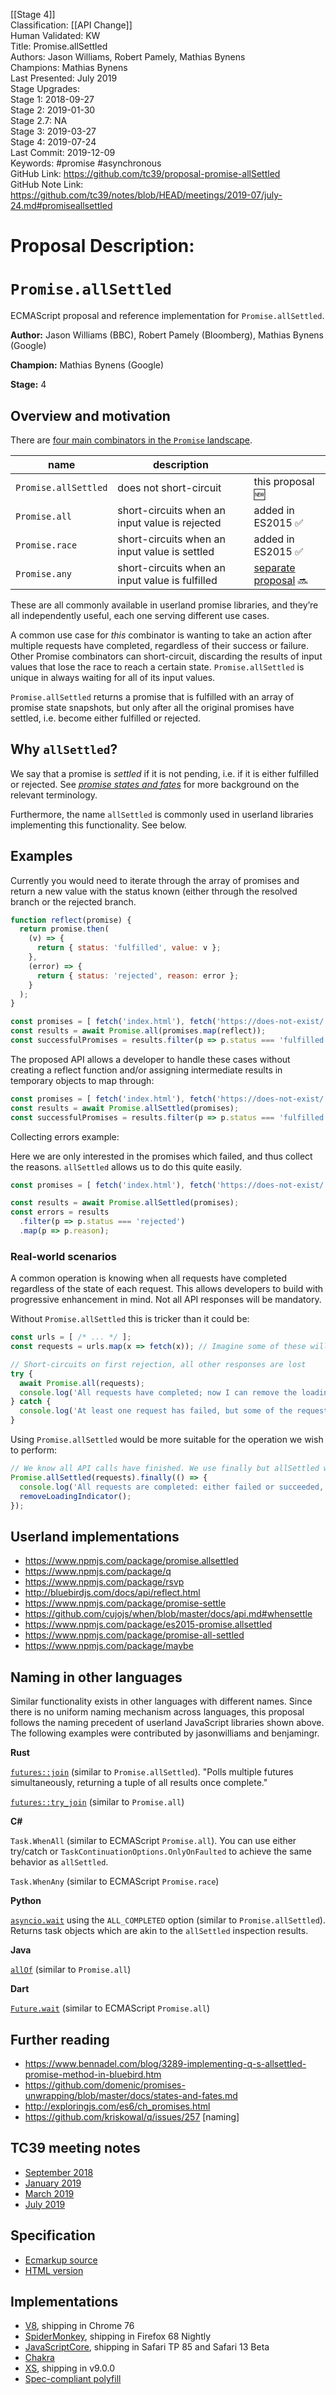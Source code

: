 [[Stage 4]]<br>Classification: [[API Change]] <br>Human Validated: KW<br>Title: Promise.allSettled<br>Authors: Jason Williams, Robert Pamely, Mathias Bynens<br>Champions: Mathias Bynens<br>Last Presented: July 2019<br>Stage Upgrades:<br>Stage 1: 2018-09-27  
Stage 2: 2019-01-30  
Stage 2.7: NA  
Stage 3: 2019-03-27  
Stage 4: 2019-07-24<br>Last Commit: 2019-12-09<br>Keywords: #promise #asynchronous <br>GitHub Link: https://github.com/tc39/proposal-promise-allSettled <br>GitHub Note Link: https://github.com/tc39/notes/blob/HEAD/meetings/2019-07/july-24.md#promiseallsettled
# Proposal Description:
# `Promise.allSettled`

ECMAScript proposal and reference implementation for `Promise.allSettled`.

**Author:** Jason Williams (BBC), Robert Pamely (Bloomberg), Mathias Bynens (Google)

**Champion:** Mathias Bynens (Google)

**Stage:** 4

## Overview and motivation

There are [four main combinators in the `Promise` landscape](https://v8.dev/features/promise-combinators).

| name                 | description                                     |                                                                     |
| -------------------- | ----------------------------------------------- | ------------------------------------------------------------------- |
| `Promise.allSettled` | does not short-circuit                          | this proposal 🆕                                                     |
| `Promise.all`        | short-circuits when an input value is rejected  | added in ES2015 ✅                                                   |
| `Promise.race`       | short-circuits when an input value is settled   | added in ES2015 ✅                                                   |
| `Promise.any`        | short-circuits when an input value is fulfilled | [separate proposal](https://github.com/tc39/proposal-promise-any) 🔜 |

These are all commonly available in userland promise libraries, and they’re all independently useful, each one serving different use cases.

A common use case for _this_ combinator is wanting to take an action after multiple requests have completed, regardless of their success or failure.
Other Promise combinators can short-circuit, discarding the results of input values that lose the race to reach a certain state.
`Promise.allSettled` is unique in always waiting for all of its input values.

`Promise.allSettled` returns a promise that is fulfilled with an array of promise state snapshots, but only after all the original promises have settled, i.e. become either fulfilled or rejected.

## Why `allSettled`?

We say that a promise is _settled_ if it is not pending, i.e. if it is either fulfilled or rejected. See [_promise states and fates_](https://github.com/domenic/promises-unwrapping/blob/master/docs/states-and-fates.md) for more background on the relevant terminology.

Furthermore, the name `allSettled` is commonly used in userland libraries implementing this functionality. See below.

## Examples

Currently you would need to iterate through the array of promises and return a new value with the status known (either through the resolved branch or the rejected branch.

```js
function reflect(promise) {
  return promise.then(
    (v) => {
      return { status: 'fulfilled', value: v };
    },
    (error) => {
      return { status: 'rejected', reason: error };
    }
  );
}

const promises = [ fetch('index.html'), fetch('https://does-not-exist/') ];
const results = await Promise.all(promises.map(reflect));
const successfulPromises = results.filter(p => p.status === 'fulfilled');
```

The proposed API allows a developer to handle these cases without creating a reflect function and/or assigning intermediate results in temporary objects to map through:

```js
const promises = [ fetch('index.html'), fetch('https://does-not-exist/') ];
const results = await Promise.allSettled(promises);
const successfulPromises = results.filter(p => p.status === 'fulfilled');
```

Collecting errors example:

Here we are only interested in the promises which failed, and thus collect the reasons. `allSettled` allows us to do this quite easily.

```js
const promises = [ fetch('index.html'), fetch('https://does-not-exist/') ];

const results = await Promise.allSettled(promises);
const errors = results
  .filter(p => p.status === 'rejected')
  .map(p => p.reason);
```

### Real-world scenarios

A common operation is knowing when all requests have completed regardless of the state of each request. This allows developers to build with progressive enhancement in mind. Not all API responses will be mandatory.

Without `Promise.allSettled` this is tricker than it could be:

```js
const urls = [ /* ... */ ];
const requests = urls.map(x => fetch(x)); // Imagine some of these will fail, and some will succeed.

// Short-circuits on first rejection, all other responses are lost
try {
  await Promise.all(requests);
  console.log('All requests have completed; now I can remove the loading indicator.');
} catch {
  console.log('At least one request has failed, but some of the requests still might not be finished! Oops.');
}
```

Using `Promise.allSettled` would be more suitable for the operation we wish to perform:

```js
// We know all API calls have finished. We use finally but allSettled will never reject.
Promise.allSettled(requests).finally(() => {
  console.log('All requests are completed: either failed or succeeded, I don’t care');
  removeLoadingIndicator();
});
```

## Userland implementations

* https://www.npmjs.com/package/promise.allsettled
* https://www.npmjs.com/package/q
* https://www.npmjs.com/package/rsvp
* http://bluebirdjs.com/docs/api/reflect.html
* https://www.npmjs.com/package/promise-settle
* https://github.com/cujojs/when/blob/master/docs/api.md#whensettle
* https://www.npmjs.com/package/es2015-promise.allsettled
* https://www.npmjs.com/package/promise-all-settled
* https://www.npmjs.com/package/maybe

## Naming in other languages

Similar functionality exists in other languages with different names. Since there is no uniform naming mechanism across languages, this proposal follows the naming precedent of userland JavaScript libraries shown above. The following examples were contributed by jasonwilliams and benjamingr.

**Rust**

[`futures::join`](https://rust-lang-nursery.github.io/futures-api-docs/0.3.0-alpha.5/futures/macro.join.html) (similar to `Promise.allSettled`). "Polls multiple futures simultaneously, returning a tuple of all results once complete."

[`futures::try_join`](https://rust-lang-nursery.github.io/futures-api-docs/0.3.0-alpha.5/futures/macro.try_join.html) (similar to `Promise.all`)

**C#**

`Task.WhenAll` (similar to ECMAScript `Promise.all`). You can use either try/catch or `TaskContinuationOptions.OnlyOnFaulted` to achieve the same behavior as `allSettled`.

`Task.WhenAny` (similar to ECMAScript `Promise.race`)

**Python**

[`asyncio.wait`](https://docs.python.org/3/library/asyncio-task.html#asyncio.wait) using the `ALL_COMPLETED` option (similar to `Promise.allSettled`). Returns task objects which are akin to the `allSettled` inspection results.

**Java**

[`allOf`](https://docs.oracle.com/javase/8/docs/api/java/util/concurrent/CompletableFuture.html#allOf-java.util.concurrent.CompletableFuture...-) (similar to `Promise.all`)

**Dart**

[`Future.wait`](https://api.dartlang.org/stable/2.0.0/dart-async/Future/wait.html) (similar to ECMAScript `Promise.all`)

## Further reading

* https://www.bennadel.com/blog/3289-implementing-q-s-allsettled-promise-method-in-bluebird.htm
* https://github.com/domenic/promises-unwrapping/blob/master/docs/states-and-fates.md
* http://exploringjs.com/es6/ch_promises.html
* https://github.com/kriskowal/q/issues/257 [naming]

## TC39 meeting notes

- [September 2018](https://github.com/tc39/notes/blob/master/meetings/2018-09/sept-27.md#promiseallsettled-for-stage-1)
- [January 2019](https://github.com/tc39/notes/blob/master/meetings/2019-01/jan-30.md#promiseallsettled)
- [March 2019](https://github.com/tc39/notes/blob/master/meetings/2019-03/mar-26.md#promiseallsettled-for-stage-3)
- [July 2019](https://github.com/tc39/notes/blob/master/meetings/2019-07/july-24.md#promiseallsettled)

## Specification

* [Ecmarkup source](https://github.com/tc39/proposal-promise-allSettled/blob/master/spec.html)
* [HTML version](https://tc39.es/proposal-promise-allSettled/)

## Implementations

* [V8](https://bugs.chromium.org/p/v8/issues/detail?id=9060), shipping in Chrome 76
* [SpiderMonkey](https://bugzilla.mozilla.org/show_bug.cgi?id=1539694), shipping in Firefox 68 Nightly
* [JavaScriptCore](https://bugs.webkit.org/show_bug.cgi?id=197600), shipping in Safari TP 85 and Safari 13 Beta
* [Chakra](https://github.com/microsoft/ChakraCore/pull/6138)
* [XS](https://github.com/Moddable-OpenSource/moddable/issues/211), shipping in v9.0.0
* [Spec-compliant polyfill](https://www.npmjs.com/package/promise.allsettled)
<br>